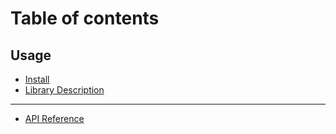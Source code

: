 # Table of contents

## Usage

* [Install](README.md)
* [Library Description](usage/library-description.md)

***

* [API Reference](https://api-reference.solana-suite.org/)
